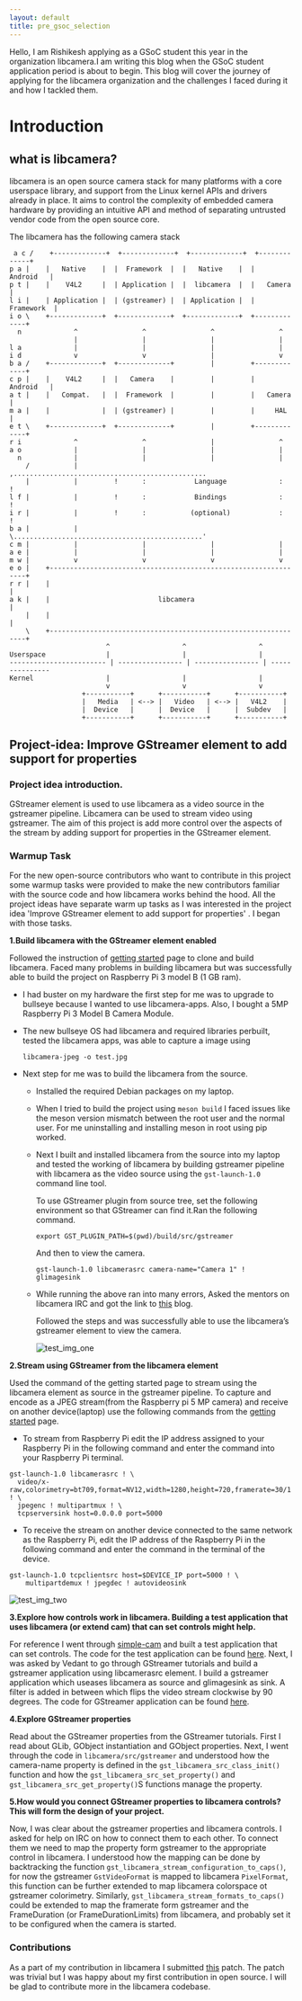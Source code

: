 ```yaml
---
layout: default
title: pre_gsoc_selection
---
```


Hello, I am Rishikesh applying as a GSoC student this year in the organization libcamera.I am writing this blog when the GSoC student application period is about to begin. This blog will cover the journey of applying for the libcamera organization and the challenges I faced during it and how I tackled them.


# **Introduction**

## what is libcamera?
 libcamera is an open source camera stack for many platforms with a core userspace library, and support from the Linux kernel APIs and drivers already in place. It aims to control the complexity of embedded camera hardware by providing an intuitive API and method of separating untrusted vendor code from the open source core.

 The libcamera has the following camera stack 

 ```
  a c /    +-------------+  +-------------+  +-------------+  +-------------+
 p a |    |   Native    |  |  Framework  |  |   Native    |  |   Android   |
 p t |    |    V4L2     |  | Application |  |  libcamera  |  |   Camera    |
 l i |    | Application |  | (gstreamer) |  | Application |  |  Framework  |
 i o \    +-------------+  +-------------+  +-------------+  +-------------+
   n             ^                ^                ^                ^
                 |                |                |                |
 l a             |                |                |                |
 i d             v                v                |                v
 b a /    +-------------+  +-------------+         |         +-------------+
 c p |    |    V4L2     |  |   Camera    |         |         |   Android   |
 a t |    |   Compat.   |  |  Framework  |         |         |   Camera    |
 m a |    |             |  | (gstreamer) |         |         |     HAL     |
 e t \    +-------------+  +-------------+         |         +-------------+
 r i             ^                ^                |                ^
 a o             |                |                |                |
   n             |                |                |                |
     /           |         ,................................................
     |           |         !      :            Language             :      !
 l f |           |         !      :            Bindings             :      !
 i r |           |         !      :           (optional)            :      !
 b a |           |         \...............................................'
 c m |           |                |                |                |
 a e |           |                |                |                |
 m w |           v                v                v                v
 e o |    +----------------------------------------------------------------+
 r r |    |                                                                |
 a k |    |                           libcamera                            |
     |    |                                                                |
     \    +----------------------------------------------------------------+
                         ^                  ^                  ^
 Userspace               |                  |                  |
------------------------ | ---------------- | ---------------- | ---------------
 Kernel                  |                  |                  |
                         v                  v                  v
                   +-----------+      +-----------+      +-----------+
                   |   Media   | <--> |   Video   | <--> |   V4L2    |
                   |  Device   |      |  Device   |      |  Subdev   |
                   +-----------+      +-----------+      +-----------+
 ```



## **Project-idea: Improve GStreamer element to add support for properties**

### **Project idea introduction.**

GStreamer element is used to use libcamera as a video source in the gstreamer pipeline. Libcamera can be used to stream video using gstreamer. The aim of this project is add more control over the aspects of the stream by adding support for properties in the GStreamer element.

### **Warmup Task**

For the new open-source contributors who want to contribute in this project some warmup tasks were provided to make the new contributors familiar with the source code and how libcamera works behind the hood. All the project ideas have separate warm up tasks as I was interested in the project idea 'Improve GStreamer element to add support for properties' . I began with those tasks.

**1.Build libcamera with the GStreamer element enabled**

Followed the instruction of [getting started](https://libcamera.org/getting-started.html) page to clone and build libcamera. Faced many problems in building libcamera but was successfully able to build the project on Raspberry Pi 3 model B (1 GB ram).

* I had buster on my hardware the first step for me was to upgrade to bullseye because I wanted to use libcamera-apps. Also, I bought a 5MP Raspberry Pi 3 Model B Camera Module.
* The new bullseye OS had libcamera and required libraries perbuilt, tested the libcamera apps, was able to capture a image using 

    ```
    libcamera-jpeg -o test.jpg
    ```

 
 * Next step for me was to build the libcamera from the source. 
    * Installed the required Debian packages on my laptop.
    * When I tried to build the project using `meson build` I faced issues like the meson version mismatch between the root user and the normal user. For me uninstalling and installing meson in root using pip worked.
    * Next I built and installed libcamera from the source into my laptop and tested the working of libcamera by building gstreamer pipeline with libcamera as the video source using the `gst-launch-1.0` command line tool.

        To use GStreamer plugin from source tree, set the following environment so that GStreamer can find it.Ran the following command.
        ```
        export GST_PLUGIN_PATH=$(pwd)/build/src/gstreamer
        ```

        And then to view the camera.

       ```
       gst-launch-1.0 libcamerasrc camera-name="Camera 1" ! glimagesink
       ```
    * While running the above ran into many errors, Asked the mentors on libcamera IRC and got the link to [this](https://ve0x10.in/blog/2021/libcamera-log/) blog.

        Followed the steps and was successfully able to use the libcamera’s gstreamer 
        element to view the camera.

        ![test_img_one](/gsoc/assets/test_img_one.png "test_img_one")

**2.Stream using GStreamer from the libcamera element**

   Used the command of the getting started page to stream using the libcamera element as source in the gstreamer pipeline. To capture and encode as a JPEG stream(from the Raspberry pi 5 MP camera) and receive on another device(laptop) use the following commands from the [getting started](https://libcamera.org/getting-started.html) page.

   * To stream from Raspberry Pi edit the IP address assigned to your Raspberry Pi in the following command and enter the command into your Raspberry Pi terminal.

   ```
  gst-launch-1.0 libcamerasrc ! \
     video/x-raw,colorimetry=bt709,format=NV12,width=1280,height=720,framerate=30/1 ! \
     jpegenc ! multipartmux ! \
     tcpserversink host=0.0.0.0 port=5000
  ```

  *  To receive the stream on another device connected to the same network as the Raspberry Pi, edit the IP address of the Raspberry Pi in the following command and enter the command in the terminal of the device.

  ```
  gst-launch-1.0 tcpclientsrc host=$DEVICE_IP port=5000 ! \
      multipartdemux ! jpegdec ! autovideosink
  ```

   ![test_img_two](/gsoc/assets/test_img_two.png "test_img_two")

**3.Explore how controls work in libcamera. Building a test application that uses libcamera (or extend cam) that can set controls might help.**

   For reference I went through [simple-cam](https://git.libcamera.org/libcamera/simple-cam.git/tree/simple-cam.cpp) and built a test application that can set controls. The code for the test application can be found [here](https://github.com/RISHI27-dot/GSoC_2022/tree/master/libcamera_test_application_with_controls). 
   Next, I was asked by Vedant to go through GStreamer tutorials and build a gstreamer application using libcamerasrc element. I build a gstreamer application which useases libcamera as source and glimagesink as sink. A filter is added in between which flips the video stream clockwise by 90 degrees. The code for GStreamer application can be found [here](https://github.com/RISHI27-dot/GSoC_2022/tree/master/gstreamer/libcamera_gstreamer_example).


**4.Explore GStreamer properties**

   Read about the GStreamer properties from the GStreamer tutorials.
   First I read about GLib, GObject instantiation and GObject properties.
   Next, I went through the code in `libcamera/src/gstreamer` and understood how the camera-name property is defined in the `gst_libcamera_src_class_init()` function and how the `gst_libcamera_src_set_property()` and `gst_libcamera_src_get_property()`S functions manage the property.

**5.How would you connect GStreamer properties to libcamera controls? This will form the design of your project.**

   Now, I was clear about the gstreamer properties and libcamera controls. I asked for help on IRC on how to connect them to each other. To connect them we need to map the property form gstreamer to the appropriate control in libcamera. I understood how the mapping can be done by backtracking the function `gst_libcamera_stream_configuration_to_caps()`, for now the gstreamer `GstVideoFormat` is mapped to libcamera `PixelFormat`, this function can be further extended to map libcamera colorspace ot gstreamer colorimetry. Similarly, `gst_libcamera_stream_formats_to_caps()` could be extended to map the framerate form gstreamer and the FrameDuration (or FrameDurationLimits) from libcamera, and probably set it to be configured when the camera is started.

### **Contributions**

   As a part of my contribution in libcamera I submitted [this](https://git.libcamera.org/libcamera/libcamera.git/commit/?id=dd8b1723ac56580600ada71d670d5c01ce9eedf7) patch. The patch was trivial but I was happy about my first contribution in open source. I will be glad to contribute more in the libcamera codebase.